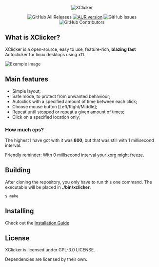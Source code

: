 <p align="center">
	<img src="https://raw.githubusercontent.com/robiot/XClicker/main/img/banner.png" alt="XClicker" />
</p>
<p align="center">
	<img alt="GitHub All Releases" src="https://img.shields.io/github/downloads/robiot/XClicker/total?label=GitHub%20Downloads" />
  	<a href="https://aur.archlinux.org/packages/xclicker"><img alt="AUR version" src="https://img.shields.io/aur/version/xclicker" /></a>
  	<img alt="GitHub Issues" src="https://img.shields.io/github/issues/robiot/XClicker.svg" />
  	<img alt="GitHub Contributors" src="https://img.shields.io/github/contributors/robiot/XClicker" /></a>
</p>

## What is XClicker?
XClicker is a open-source, easy to use, feature-rich, **blazing fast** Autoclicker for linux desktops using x11.

![Example image](https://raw.githubusercontent.com/robiot/XClicker/main/img/newexample.png)

## Main features
 * Simple layout;
 * Safe mode, to protect from unwanted behaviour;
 * Autoclick with a specified amount of time between each click;
 * Choose mouse button [Left/Right/Middle];
 * Repeat until stopped or repeat a given amount of times;
 * Click on a specified location only;

### How much cps?
The highest I have got with it was **800**, but that was still with 1 millisecond interval.

Friendly reminder: With 0 millisecond interval your xorg might freeze.

## Building

After cloning the repository, you only have to run this one command. The executable will be placed in **./bin/xclicker**.
```
$ make
```

## Installing
Check out the [Installation Guide](https://github.com/robiot/XClicker/wiki/Installation)

## License
XClicker is licensed under GPL-3.0 LICENSE.

Dependencies are licensed by their own.
